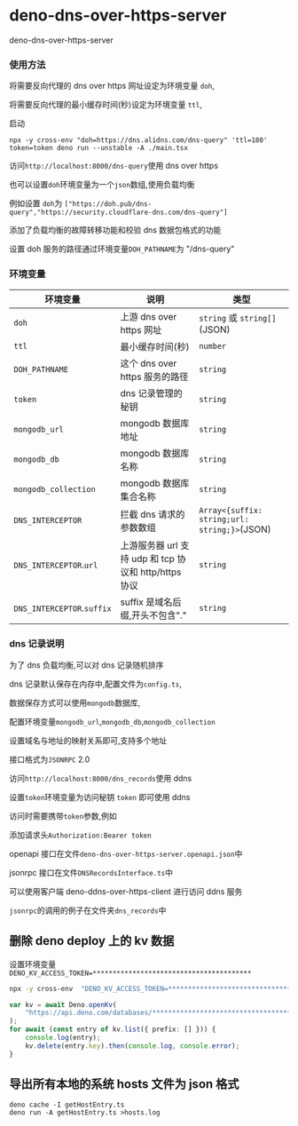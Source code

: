 # deno-dns-over-https-server

deno-dns-over-https-server

### 使用方法

将需要反向代理的 dns over https 网址设定为环境变量 `doh`,

将需要反向代理的最小缓存时间(秒)设定为环境变量 `ttl`,

启动

```
npx -y cross-env "doh=https://dns.alidns.com/dns-query" 'ttl=180' token=token deno run --unstable -A ./main.tsx
```

访问`http://localhost:8000/dns-query`使用 dns over https

也可以设置`doh`环境变量为一个`json`数组,使用负载均衡

例如设置 `doh`为
`["https://doh.pub/dns-query","https://security.cloudflare-dns.com/dns-query"]`

添加了负载均衡的故障转移功能和校验 dns 数据包格式的功能

设置 doh 服务的路径通过环境变量`DOH_PATHNAME`为 "/dns-query"

### 环境变量

| 环境变量                   | 说明                                                  | 类型                                         |
| -------------------------- | ----------------------------------------------------- | -------------------------------------------- |
| `doh`                      | 上游 dns over https 网址                              | `string` 或 `string[]`(JSON)                 |
| `ttl`                      | 最小缓存时间(秒)                                      | `number`                                     |
| `DOH_PATHNAME`             | 这个 dns over https 服务的路径                        | `string`                                     |
| `token`                    | dns 记录管理的秘钥                                    | `string`                                     |
| `mongodb_url`              | mongodb 数据库地址                                    | `string`                                     |
| `mongodb_db`               | mongodb 数据库名称                                    | `string`                                     |
| `mongodb_collection`       | mongodb 数据库集合名称                                | `string`                                     |
| `DNS_INTERCEPTOR`          | 拦截 dns 请求的参数数组                               | `Array<{suffix: string;url: string;}>`(JSON) |
| `DNS_INTERCEPTOR`.`url`    | 上游服务器 url 支持 udp 和 tcp 协议和 http/https 协议 | `string`                                     |
| `DNS_INTERCEPTOR`.`suffix` | suffix 是域名后缀,开头不包含"."                       | `string`                                     |

### dns 记录说明

为了 dns 负载均衡,可以对 dns 记录随机排序

dns 记录默认保存在内存中,配置文件为`config.ts`,

数据保存方式可以使用`mongodb`数据库,

配置环境变量`mongodb_url`,`mongodb_db`,`mongodb_collection`

设置域名与地址的映射关系即可,支持多个地址

接口格式为`JSONRPC` 2.0

访问`http://localhost:8000/dns_records`使用 ddns

设置`token`环境变量为访问秘钥 `token` 即可使用 ddns

访问时需要携带`token`参数,例如

添加请求头`Authorization:Bearer token`

openapi 接口在文件`deno-dns-over-https-server.openapi.json`中

jsonrpc 接口在文件`DNSRecordsInterface.ts`中

可以使用客户端 deno-ddns-over-https-client 进行访问 ddns 服务

`jsonrpc`的调用的例子在文件夹`dns_records`中

## 删除 deno deploy 上的 kv 数据

设置环境变量`DENO_KV_ACCESS_TOKEN=****************************************`

```sh
npx -y cross-env  "DENO_KV_ACCESS_TOKEN=****************************************" deno repl -A --unstable-kv
```

```ts
var kv = await Deno.openKv(
    "https://api.deno.com/databases/************************************/connect",
);
for await (const entry of kv.list({ prefix: [] })) {
    console.log(entry);
    kv.delete(entry.key).then(console.log, console.error);
}
```

## 导出所有本地的系统 hosts 文件为 json 格式

```shell
deno cache -I getHostEntry.ts
deno run -A getHostEntry.ts >hosts.log
```
